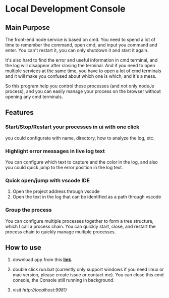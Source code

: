 # Local Development Console

## Main Purpose

The front-end node service is based on cmd. You need to spend a lot of time to
remember the command, open cmd, and input you command and enter. You can't
restart it, you can only shutdown it and start it again.

It's also hard to find the error and useful information in cmd terminal, and the log will disappear after closing the terminal.
And if you need to open multiple services at the same time, you have to open a lot of cmd terminals and it
will make you confused about which one is which, and it's a mess.

So this program help you control these processes (and not only nodeJs process),
and you can easily manage your process on the browser without opening any cmd terminals.

## Features

### Start/Stop/Restart your processes in ui with one click
you could configurate with name, directory, how to analyze the log, etc.
### Highlight error messages in live log text
You can configure which text to capture and the color in the log, and also you could quick jump to the error position in the log text.
### Quick open/jump with vscode IDE
1. Open the project address through vscode
2. Open the text in the log that can be identified as a path through vscode
### Group the process 
You can configure multiple processes together to form a tree structure, which I call a process chain. You can quickly start, close, and restart the process chain to quickly manage multiple processes.

## How to use

1. download app from this **[link](https://github.com/zcs19871221/local-development-console/actions/runs/12647816132/artifacts/2394422746)**.

2. double click run.bat (currently only support windows if you need linux or mac
   version, please create issue or contact me). You can close this cmd console, the Console
   still running in background.

3. visit *http://localhost:9981/*


